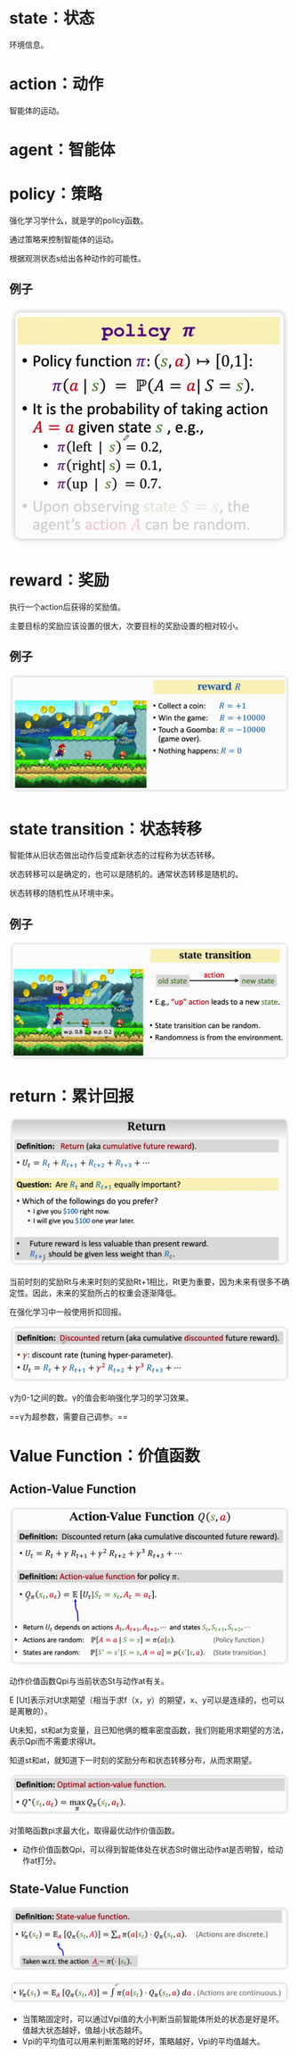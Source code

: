 # state：状态

环境信息。

# action：动作

智能体的运动。

# agent：智能体

# policy：策略

强化学习学什么，就是学的policy函数。

通过策略来控制智能体的运动。

根据观测状态s给出各种动作的可能性。

## 例子

![image-20230213上午93114533](%E5%90%8D%E8%AF%8D.assets/image-20230213%E4%B8%8A%E5%8D%8893114533.png)

# reward：奖励

执行一个action后获得的奖励值。

主要目标的奖励应该设置的很大，次要目标的奖励设置的相对较小。

## 例子

![image-20230213上午93702384](%E5%90%8D%E8%AF%8D.assets/image-20230213%E4%B8%8A%E5%8D%8893702384.png)

# state transition：状态转移

智能体从旧状态做出动作后变成新状态的过程称为状态转移。

状态转移可以是确定的，也可以是随机的。通常状态转移是随机的。

状态转移的随机性从环境中来。

## 例子

![image-20230213上午93948947](%E5%90%8D%E8%AF%8D.assets/image-20230213%E4%B8%8A%E5%8D%8893948947.png)

# return：累计回报

![image-20230213上午100710218](%E5%90%8D%E8%AF%8D.assets/image-20230213%E4%B8%8A%E5%8D%88100710218.png)

当前时刻的奖励Rt与未来时刻的奖励Rt+1相比，Rt更为重要，因为未来有很多不确定性。因此，未来的奖励所占的权重会逐渐降低。

在强化学习中一般使用折扣回报。

![image-20230213上午101011037](%E5%90%8D%E8%AF%8D.assets/image-20230213%E4%B8%8A%E5%8D%88101011037.png)

γ为0-1之间的数。γ的值会影响强化学习的学习效果。

==γ为超参数，需要自己调参。==

# Value Function：价值函数

## Action-Value Function

![image-20230213上午102327768](%E5%90%8D%E8%AF%8D.assets/image-20230213%E4%B8%8A%E5%8D%88102327768.png)

动作价值函数Qpi与当前状态St与动作at有关。

E [Ut]表示对Ut求期望（相当于求f（x，y）的期望，x、y可以是连续的，也可以是离散的）。

Ut未知，st和at为变量，且已知他俩的概率密度函数，我们则能用求期望的方法，表示Qpi而不需要求得Ut。

知道st和at，就知道下一时刻的奖励分布和状态转移分布，从而求期望。

![image-20230213上午102640475](%E5%90%8D%E8%AF%8D.assets/image-20230213%E4%B8%8A%E5%8D%88102640475.png)

对策略函数pi求最大化，取得最优动作价值函数。

- 动作价值函数Qpi，可以得到智能体处在状态St时做出动作at是否明智，给动作at打分。

## State-Value Function

![image-20230213上午103955217](%E5%90%8D%E8%AF%8D.assets/image-20230213%E4%B8%8A%E5%8D%88103955217.png)

![image-20230213上午104041737](%E5%90%8D%E8%AF%8D.assets/image-20230213%E4%B8%8A%E5%8D%88104041737.png)

- 当策略固定时，可以通过Vpi值的大小判断当前智能体所处的状态是好是坏。值越大状态越好，值越小状态越坏。
- Vpi的平均值可以用来判断策略的好坏，策略越好，Vpi的平均值越大。
